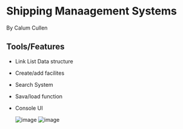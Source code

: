 # Shipping Manaagement Systems
By Calum Cullen

## Tools/Features
* Link List Data structure
* Create/add facilites
* Search System
* Sava/load function
* Console UI

  ![image](https://github.com/Calc6/Shipping-System/assets/122940834/16605df7-9a00-45c0-9809-3fa959d6008f)
  ![image](https://github.com/Calc6/Shipping-System/assets/122940834/a217b44c-f4bb-47d6-80d1-9ff31c6f2aa4)

